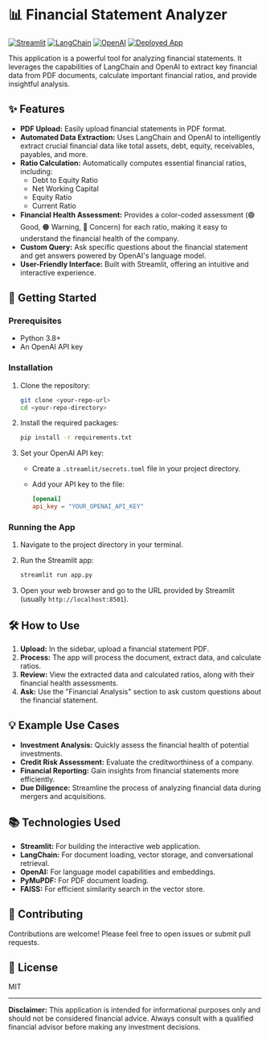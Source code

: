 # 📊 Financial Statement Analyzer

[![Streamlit](https://img.shields.io/badge/Streamlit-App-blueviolet)](https://streamlit.io/)
[![LangChain](https://img.shields.io/badge/LangChain-Framework-green)](https://python.langchain.com/docs/get_started/introduction)
[![OpenAI](https://img.shields.io/badge/OpenAI-API-red)](https://openai.com/api/)
[![Deployed App](https://img.shields.io/badge/Deployed-App-brightgreen)](https://creditanalysislangchain-eqzzptzfhkkxsttkesfzge.streamlit.app/)

This application is a powerful tool for analyzing financial statements. It leverages the capabilities of LangChain and OpenAI to extract key financial data from PDF documents, calculate important financial ratios, and provide insightful analysis.

## ✨ Features

-   **PDF Upload:** Easily upload financial statements in PDF format.
-   **Automated Data Extraction:** Uses LangChain and OpenAI to intelligently extract crucial financial data like total assets, debt, equity, receivables, payables, and more.
-   **Ratio Calculation:** Automatically computes essential financial ratios, including:
    -   Debt to Equity Ratio
    -   Net Working Capital
    -   Equity Ratio
    -   Current Ratio
-   **Financial Health Assessment:** Provides a color-coded assessment (🟢 Good, 🟠 Warning, 🔴 Concern) for each ratio, making it easy to understand the financial health of the company.
-   **Custom Query:** Ask specific questions about the financial statement and get answers powered by OpenAI's language model.
-   **User-Friendly Interface:** Built with Streamlit, offering an intuitive and interactive experience.

## 🚀 Getting Started

### Prerequisites

-   Python 3.8+
-   An OpenAI API key

### Installation

1.  Clone the repository:

    ```bash
    git clone <your-repo-url>
    cd <your-repo-directory>
    ```

2.  Install the required packages:

    ```bash
    pip install -r requirements.txt
    ```

3.  Set your OpenAI API key:

    -   Create a `.streamlit/secrets.toml` file in your project directory.
    -   Add your API key to the file:

        ```toml
        [openai]
        api_key = "YOUR_OPENAI_API_KEY"
        ```

### Running the App

1.  Navigate to the project directory in your terminal.
2.  Run the Streamlit app:

    ```bash
    streamlit run app.py
    ```

3.  Open your web browser and go to the URL provided by Streamlit (usually `http://localhost:8501`).

## 🛠️ How to Use

1.  **Upload:** In the sidebar, upload a financial statement PDF.
2.  **Process:** The app will process the document, extract data, and calculate ratios.
3.  **Review:** View the extracted data and calculated ratios, along with their financial health assessments.
4.  **Ask:** Use the "Financial Analysis" section to ask custom questions about the financial statement.

## 💡 Example Use Cases

-   **Investment Analysis:** Quickly assess the financial health of potential investments.
-   **Credit Risk Assessment:** Evaluate the creditworthiness of a company.
-   **Financial Reporting:** Gain insights from financial statements more efficiently.
-   **Due Diligence:** Streamline the process of analyzing financial data during mergers and acquisitions.

## 📚 Technologies Used

-   **Streamlit:** For building the interactive web application.
-   **LangChain:** For document loading, vector storage, and conversational retrieval.
-   **OpenAI:** For language model capabilities and embeddings.
-   **PyMuPDF:** For PDF document loading.
-   **FAISS:** For efficient similarity search in the vector store.

## 🤝 Contributing

Contributions are welcome! Please feel free to open issues or submit pull requests.

## 📄 License

MIT

---

**Disclaimer:** This application is intended for informational purposes only and should not be considered financial advice. Always consult with a qualified financial advisor before making any investment decisions.
